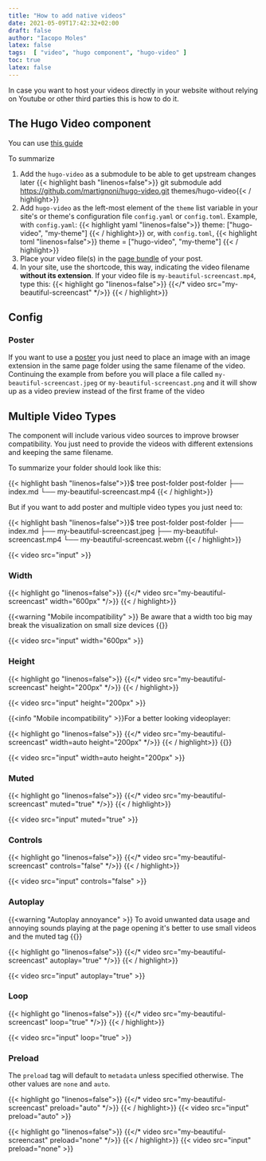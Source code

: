 ```yaml
---
title: "How to add native videos"
date: 2021-05-09T17:42:32+02:00
draft: false
author: "Iacopo Moles"
latex: false
tags:  [ "video", "hugo component", "hugo-video" ]
toc: true
latex: false
---
```


In case you want to host your videos directly in your website without relying on Youtube or other third parties this is how to do it.

<!--more-->

## The Hugo Video component

You can use [this guide](https://github.com/martignoni/hugo-video)

To summarize

1. Add the `hugo-video` as a submodule to be able to get upstream changes later
   {{< highlight bash "linenos=false">}} git submodule add https://github.com/martignoni/hugo-video.git themes/hugo-video{{< / highlight>}}
2. Add `hugo-video` as the left-most element of the `theme` list variable in your site's or theme's configuration file `config.yaml` or `config.toml`. Example, with `config.yaml`:
    {{< highlight yaml "linenos=false">}} theme: ["hugo-video", "my-theme"] {{< / highlight>}}
    or, with `config.toml`,
    {{< highlight toml "linenos=false">}} theme = ["hugo-video", "my-theme"] {{< / highlight>}}
3. Place your video file(s) in the [page bundle](https://gohugo.io/content-management/page-bundles/) of your post.
4. In your site, use the shortcode, this way, indicating the video filename __without its extension__. If your video file is `my-beautiful-screencast.mp4`, type this:
    {{< highlight go "linenos=false">}} {{</*  video src="my-beautiful-screencast" */>}} {{< / highlight>}}
   

## Config

### Poster

If you want to use a [poster](https://www.w3schools.com/TAgs/att_video_poster.asp) you just need to place an image with an image extension in the same page folder using the same filename of the video. Continuing the example from before you will place a file called `my-beautiful-screencast.jpeg` or `my-beautiful-screencast.png` and it will show up as a video preview instead of the first frame of the video

## Multiple Video Types

The component will include various video sources to improve browser compatibility. You just need to provide the videos with different extensions and keeping the same filename.


To summarize your folder should look like this:

{{< highlight bash "linenos=false">}}$ tree post-folder
post-folder
├── index.md
└── my-beautiful-screencast.mp4 {{< / highlight>}}

But if you want to add poster and multiple video types you just need to:

{{< highlight bash "linenos=false">}}$ tree post-folder
post-folder
├── index.md
├── my-beautiful-screencast.jpeg
├── my-beautiful-screencast.mp4
└── my-beautiful-screencast.webm {{< / highlight>}}

{{< video src="input" >}}


### Width

 {{< highlight go "linenos=false">}} {{</*  video src="my-beautiful-screencast" width="600px" */>}} {{< / highlight>}}
 

{{<warning "Mobile incompatibility" >}} Be aware that a width too big may break the visualization on small size devices {{</warning>}}

{{<  video src="input" width="600px" >}} 

### Height

 {{< highlight go "linenos=false">}} {{</*  video src="my-beautiful-screencast" height="200px" */>}} {{< / highlight>}}

 {{<  video src="input" height="200px" >}} 


 {{<info "Mobile incompatibility" >}}For a better looking videoplayer:

 {{< highlight go "linenos=false">}} {{</*  video src="my-beautiful-screencast"  width=auto height="200px" */>}} {{< / highlight>}} 
 {{</info>}}



{{<  video src="input" width=auto height="200px" >}}

### Muted

 {{< highlight go "linenos=false">}} {{</*  video src="my-beautiful-screencast" muted="true" */>}} {{< / highlight>}}


{{<  video src="input" muted="true" >}} 

### Controls

 {{< highlight go "linenos=false">}} {{</*  video src="my-beautiful-screencast" controls="false" */>}} {{< / highlight>}}

{{<  video src="input" controls="false" >}} 

### Autoplay

{{<warning "Autoplay annoyance" >}} To avoid unwanted data usage and annoying sounds playing at the page opening it's better to use small videos and the muted tag {{</warning>}}


 {{< highlight go "linenos=false">}} {{</*  video src="my-beautiful-screencast" autoplay="true" */>}} {{< / highlight>}}


{{<  video src="input" autoplay="true" >}} 


### Loop

 {{< highlight go "linenos=false">}} {{</*  video src="my-beautiful-screencast" loop="true" */>}} {{< / highlight>}}

 {{<  video src="input" loop="true" >}} 


### Preload

The `preload` tag will default to `metadata` unless specified otherwise. The other values are `none` and `auto`.

{{< highlight go "linenos=false">}} {{</*  video src="my-beautiful-screencast" preload="auto" */>}} {{< / highlight>}}
{{<  video src="input" preload="auto" >}} 


{{< highlight go "linenos=false">}} {{</*  video src="my-beautiful-screencast" preload="none" */>}} {{< / highlight>}}
{{<  video src="input" preload="none" >}} 

